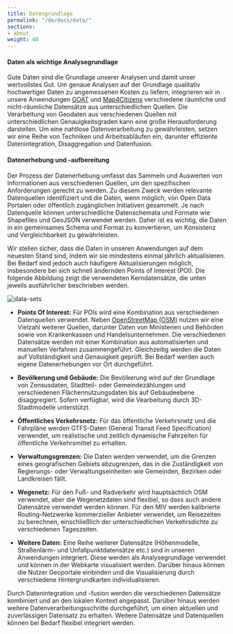 ```yaml
---
title: Datengrundlage   
permalink: "/de/docs/data/"
sections:
- about
weight: 40
---
```


#### Daten als wichtige Analysegrundlage 

Gute Daten sind die Grundlage unserer Analysen und damit unser wertvollstes Gut. Um genaue Analysen auf der Grundlage qualitativ hochwertiger Daten zu angemessenen Kosten zu liefern, integrieren wir in unsere Anwendungen [GOAT](/goat/ "Was ist GOAT?") und [Map4Citizens](/posts/2023-01-02-map4citizensde/ "Was ist Map4Citizens?") verschiedene räumliche und nicht-räumliche Datensätze aus unterschiedlichen Quellen. Die Verarbeitung von Geodaten aus verschiedenen Quellen mit unterschiedlichen Genauigkeitsgraden kann eine große Herausforderung darstellen. Um eine nahtlose Datenverarbeitung zu gewährleisten, setzen wir eine Reihe von Techniken und Arbeitsabläufen ein, darunter effiziente Datenintegration, Disaggregation und Datenfusion.

#### Datenerhebung und -aufbereitung

Der Prozess der Datenerhebung umfasst das Sammeln und Auswerten von Informationen aus verschiedenen Quellen, um den spezifischen Anforderungen gerecht zu werden. Zu diesem Zweck werden relevante Datenquellen identifiziert und die Daten, wenn möglich, von Open Data Portalen oder öffentlich zugänglichen Initiativen gesammelt. Je nach Datenquelle können unterschiedliche Datenschemata und Formate wie Shapefiles und GeoJSON verwendet werden. Daher ist es wichtig, die Daten in ein gemeinsames Schema und Format zu konvertieren, um Konsistenz und Vergleichbarkeit zu gewährleisten.

Wir stellen sicher, dass die Daten in unseren Anwendungen auf dem neuesten Stand sind, indem wir sie mindestens einmal jährlich aktualisieren. Bei Bedarf sind jedoch auch häufigere Aktualisierungen möglich, insbesondere bei sich schnell ändernden Points of Interest (POI). Die folgende Abbildung zeigt die verwendeten Kerndatensätze, die unten jeweils ausführlicher beschrieben werden.

<img src="/images/docs/technical_documentation/data/de_cropped.webp" alt="data-sets" style="max-height:900px;"/>  

- **Points Of Interest:** Für POIs wird eine Kombination aus verschiedenen Datenquellen verwendet. Neben [OpenStreetMap (OSM)](https://wiki.openstreetmap.org/) nutzen wir eine Vielzahl weiterer Quellen, darunter Daten von Ministerien und Behörden sowie von Krankenkassen und Handelsunternehmen. Die verschiedenen Datensätze werden mit einer Kombination aus automatisierten und manuellen Verfahren zusammengeführt. Gleichzeitig werden die Daten auf Vollständigkeit und Genauigkeit geprüft. Bei Bedarf werden auch eigene Datenerhebungen vor Ort durchgeführt. 

- **Bevölkerung und Gebäude:** Die Bevölkerung wird auf der Grundlage von Zensusdaten, Stadtteil- oder Gemeindezählungen und verschiedenen Flächennutzungsdaten bis auf Gebäudeebene disaggregiert. Sofern verfügbar, wird die Vearbeitung durch 3D-Stadtmodelle unterstützt.

- **Öffentliches Verkehrsnetz:** Für das öffentliche Verkehrsnetz und die Fahrpläne werden GTFS-Daten (General Transit Feed Specification) verwendet, um realistische und zeitlich dynamische Fahrzeiten für öffentliche Verkehrsmittel zu erhalten. 

- **Verwaltungsgrenzen:** Die Daten werden verwendet, um die Grenzen eines geografischen Gebiets abzugrenzen, das in die Zuständigkeit von Regierungs- oder Verwaltungseinheiten wie Gemeinden, Bezirken oder Landkreisen fällt.

- **Wegenetz:** Für den Fuß- und Radverkehr wird hauptsächlich OSM verwendet, aber die Wegenetzdaten sind flexibel, so dass auch andere Datensätze verwendet werden können. Für den MIV werden kalibrierte Routing-Netzwerke kommerzieller Anbieter verwendet, um Reisezeiten zu berechnen, einschließlich der unterschiedlichen Verkehrsdichte zu verschiedenen Tageszeiten.

- **Weitere Daten:** Eine Reihe weiterer Datensätze (Höhenmodelle, Straßenlärm- und Unfallpunktdatensätze etc.) sind in unseren Anwendungen integriert. Diese werden als Analysegrundlage verwendet und können in der Webkarte visualisiert werden. Darüber hinaus können die Nutzer Geoportale einbinden und die Visualisierung durch verschiedene Hintergrundkarten individualisieren.

Durch Datenintegration und -fusion werden die verschiedenen Datensätze kombiniert und an den lokalen Kontext angepasst. Darüber hinaus werden weitere Datenverarbeitungsschritte durchgeführt, um einen aktuellen und zuverlässigen Datensatz zu erhalten. Weitere Datensätze und Datenquellen können bei Bedarf flexibel integriert werden.